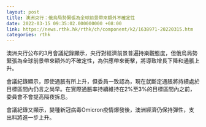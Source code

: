 ```yaml
---
layout: post
title: 澳洲央行：俄烏局勢緊張為全球前景帶來額外不確定性
date: 2022-03-15 09:35:02.000000000 +08:00
link: https://news.rthk.hk/rthk/ch/component/k2/1638971-20220315.htm
categories: rthk
---
```


澳洲央行公布的3月會議紀錄顯示，央行對經濟前景普遍持樂觀態度，但俄烏局勢緊張為全球前景帶來額外的不確定性，為供應帶來衝擊，將導致增長下降和通脹上升。

會議紀錄顯示，即使通脹有所上升，但委員一致認為，現在就斷定通脹將持續處於目標區間內仍言之尚早。在實際通脹率持續維持在2%至3%的目標區間內之前，委員會不會提高隔夜拆息。

會議紀錄又顯示，變種新冠病毒Omicron疫情爆發後，澳洲經濟仍保持彈性，支出料將進一步上升。

